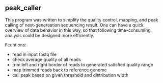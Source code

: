 ## peak_caller

This program was written to simplify the quality control, mapping, and peak calling of next-genereation sequencing result. One can have a quick overview of data behavior in this way, so that following time-consuming analysis could be designed more efficiently.


Fcuntions:
- read in input fastq file
- check average quality of all reads
- trim left and right border of reads to generated satisfied quality range
- map trimmed reads back to reference genome
- call peak based on given threshold and distribution width



	

	
	
	
